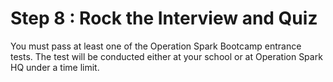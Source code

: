 # Step 8 : Rock the Interview and Quiz

You must pass at least one of the Operation Spark Bootcamp entrance tests. The test will be conducted either at your school or at Operation Spark HQ under a time limit.